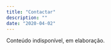 ```yaml
---
title: "Contactar"
description: ""
date: "2020-04-02"
---
```

Conteúdo indisponível, em elaboração.
